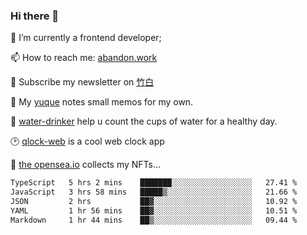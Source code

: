 ### Hi there 👋

<!--
**Alfxjx/Alfxjx** is a ✨ _special_ ✨ repository because its `README.md` (this file) appears on your GitHub profile.

Here are some ideas to get you started:

- 🔭 I’m currently working on ...
- 🌱 I’m currently learning ...
- 👯 I’m looking to collaborate on ...
- 🤔 I’m looking for help with ...
- 💬 Ask me about ...
- 📫 How to reach me: ...
- 😄 Pronouns: ...
- ⚡ Fun fact: ...
-->
🔭  I’m currently a frontend developer;

📫  How to reach me: [abandon.work](https://www.abandon.work/)

🎉  Subscribe my newsletter on [竹白](https://alfxjx.zhubai.love/)

🌱  My [yuque](https://www.yuque.com/alfxjx) notes small memos for my own.

🥤  [water-drinker](https://weldingboys.vercel.app/water) help u count the cups of water for a healthy day.

🕑  [qlock-web](https://qlock-web.vercel.app) is a cool web clock app

🌊  [the opensea.io](https://opensea.io/assets/0x495f947276749ce646f68ac8c248420045cb7b5e/29433830147332339639115006737701029562687338063458078299874716625823015632897) collects my NFTs...

<!--START_SECTION:waka-->

```txt
TypeScript   5 hrs 2 mins    ███████░░░░░░░░░░░░░░░░░░   27.41 %
JavaScript   3 hrs 58 mins   █████▒░░░░░░░░░░░░░░░░░░░   21.66 %
JSON         2 hrs           ██▓░░░░░░░░░░░░░░░░░░░░░░   10.92 %
YAML         1 hr 56 mins    ██▓░░░░░░░░░░░░░░░░░░░░░░   10.51 %
Markdown     1 hr 44 mins    ██▒░░░░░░░░░░░░░░░░░░░░░░   09.44 %
```

<!--END_SECTION:waka-->

